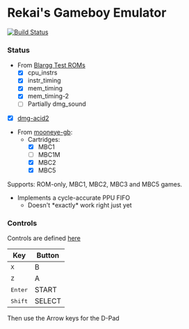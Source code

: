 # Rekai's Gameboy Emulator
[![Build Status](https://ci.paoda.moe/api/badges/paoda/gb/status.svg)](https://ci.paoda.moe/paoda/gb)

### Status
* From [Blargg Test ROMs](https://github.com/L-P/blargg-test-roms/)
    * [x] cpu_instrs
    * [x] instr_timing
    * [x] mem_timing
    * [x] mem_timing-2
    * [ ] Partially dmg_sound 
* [x] [dmg-acid2](https://github.com/mattcurrie/dmg-acid2)
* From [mooneye-gb](https://github.com/Gekkio/mooneye-gb):
    * Cartridges:
        * [x] MBC1
        * [ ] MBC1M
        * [x] MBC2
        * [x] MBC5

Supports: ROM-only, MBC1, MBC2, MBC3 and MBC5 games.

* Implements a cycle-accurate PPU FIFO
    * Doesn't \*exactly\* work right just yet


### Controls
Controls are defined [here](https://git.musuka.dev/paoda/gb/src/branch/main/src/joypad.rs#L114)

Key | Button
--- | ---
<kbd>X</kbd> | B
<kbd>Z</kbd> | A
<kbd>Enter</kbd> | START
<kbd>Shift</kbd> | SELECT

Then use the Arrow keys for the D-Pad
